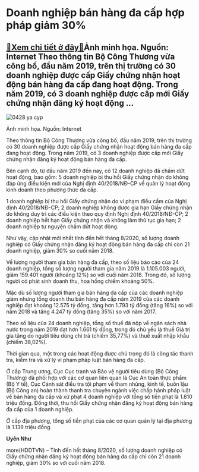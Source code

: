 Doanh nghiệp bán hàng đa cấp hợp pháp giảm 30%
==============================================

[:gift:Xem chi tiết ở đây:gift:](https://hddtvn.com/doanh-nghiep-ban-hang-da-cap-hop-phap-giam-30/)Ảnh minh họa. Nguồn: Internet Theo thông tin Bộ Công Thương vừa công bố, đầu năm 2019, trên thị trường có 30 doanh nghiệp được cấp Giấy chứng nhận hoạt động bán hàng đa cấp đang hoạt động. Trong năm 2019, có 3 doanh nghiệp được cấp mới Giấy chứng nhận đăng ký hoạt động …
-------------------------------------------------------------------------------------------------------------------------------------------------------------------------------------------------------------------------------------------------------------------------------





![0428 ya cyp](https://haiquanonline.com.vn/stores/news_dataimages/thanhnt/082020/22/11/in_article/0428_Ya_cYp.jpg?rt=20200822153415 "undefined")


Ảnh minh họa. Nguồn: Internet



Theo thông tin Bộ Công Thương vừa công bố, đầu năm 2019, trên thị trường có 30 doanh nghiệp được cấp Giấy chứng nhận hoạt động bán hàng đa cấp đang hoạt động. Trong năm 2019, có 3 doanh nghiệp được cấp mới Giấy chứng nhận đăng ký hoạt động bán hàng đa cấp.


Bên cạnh đó, từ đầu năm 2019 đến nay, có 12 doanh nghiệp đã chấm dứt hoạt động, bao gồm: 5 doanh nghiệp bị thu hồi Giấy chứng nhận do không đáp ứng điều kiện mới của Nghị định 40/2018/NĐ-CP về quản lý hoạt động kinh doanh theo phương thức đa cấp.


1 doanh nghiệp bị thu hồi Giấy chứng nhận do vi phạm điều cấm của Nghị định 40/2018/NĐ-CP; 2 doanh nghiệp không được gia hạn Giấy chứng nhận do không duy trì các điều kiện theo quy định Nghị định 40/2018/NĐ-CP; 2 doanh nghiệp hết hạn Giấy chứng nhận và không làm thủ tục gia hạn; 2 doanh nghiệp tự nguyện chấm dứt hoạt động.


Như vậy, cập nhật mới nhất tính đến hết tháng 8/2020, số lượng doanh nghiệp có Giấy chứng nhận đăng ký hoạt động bán hàng đa cấp chỉ còn 21 doanh nghiệp, giảm 30% so cuối năm 2018.


Về lượng người tham gia bán hàng đa cấp, theo số liệu báo cáo của 24 doanh nghiệp, tổng số lượng người tham gia năm 2019 là 1.105.003 người, giảm 159.401 người (khoảng 12%) so với cuối năm 2018. Trong đó, số lượng người có phát sinh doanh thu, hoa hồng chiếm khoảng 50%.


Mặc dù số lượng người tham gia bán hàng đa cấp của các doanh nghiệp giảm nhưng tổng doanh thu bán hàng đa cấp năm 2019 của các doanh nghiệp đạt khoảng 12.575 tỷ đồng, tăng hơn 1.793 tỷ đồng (tăng 16%) so với năm 2018 và tăng 4.247 tỷ đồng (tăng 35%) so với năm 2017.


Theo số liệu của 24 doanh nghiệp, tổng số thuế đã nộp về ngân sách nhà nước trong năm 2019 đạt hơn 1.661 tỷ đồng, trong đó chủ yếu là thuế Giá trị gia tăng do người tiêu dùng chi trả (chiếm 35,77%) và thuế xuất nhập khẩu (chiếm 38,02%).


Thời gian qua, một trong các hoạt động được chú trọng đó là công tác thanh tra, kiểm tra và xử lý vi phạm pháp luật bán hàng đa cấp.


Ở cấp Trung ương, Cục Cục tranh và Bảo vệ người tiêu dùng (Bộ Công Thương) đã phối hợp với các cơ quan liên quan là Cục An toàn thực phẩm (Bộ Y tế), Cục Cảnh sát điều tra tội phạm về tham nhũng, kinh tế, buôn lậu (Bộ Công an) hoàn thành thanh tra chuyên ngành việc chấp hành pháp luật về bán hàng đa cấp và xử phạt 4 doanh nghiệp với tổng số tiền phạt là 1.810 triệu đồng. Đồng thời, thu hồi Giấy chứng nhận đăng ký hoạt động bán hàng đa cấp của 1 doanh nghiệp.


Ở cấp địa phương, tổng số tiền phạt của các cơ quan quản lý tại địa phương là 1.139 triệu đồng.




**Uyển Như**



more(HDDTVN) – Tính đến hết tháng 8/2020, số lượng doanh nghiệp có Giấy chứng nhận đăng ký hoạt động bán hàng đa cấp chỉ còn 21 doanh nghiệp, giảm 30% so với cuối năm 2018.

